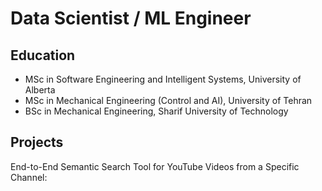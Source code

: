 # Data Scientist / ML Engineer

## Education
* MSc in Software Engineering and Intelligent Systems, University of Alberta
* MSc in Mechanical Engineering (Control and AI), University of Tehran
* BSc in Mechanical Engineering, Sharif University of Technology  

## Projects
End-to-End Semantic Search Tool for YouTube Videos from a Specific Channel:
